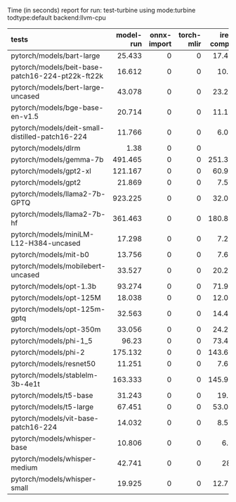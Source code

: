 Time (in seconds) report for run: test-turbine using mode:turbine todtype:default backend:llvm-cpu

| tests                                            |   model-run |   onnx-import |   torch-mlir |   iree-compile |   inference |
|:-------------------------------------------------|------------:|--------------:|-------------:|---------------:|------------:|
| pytorch/models/bart-large                        |      25.433 |             0 |            0 |         17.485 |       1.178 |
| pytorch/models/beit-base-patch16-224-pt22k-ft22k |      16.612 |             0 |            0 |         10.02  |       0.692 |
| pytorch/models/bert-large-uncased                |      43.078 |             0 |            0 |         23.224 |       1.483 |
| pytorch/models/bge-base-en-v1.5                  |      20.714 |             0 |            0 |         11.102 |       0.684 |
| pytorch/models/deit-small-distilled-patch16-224  |      11.766 |             0 |            0 |          6.065 |       0.288 |
| pytorch/models/dlrm                              |       1.38  |             0 |            0 |          0     |       0     |
| pytorch/models/gemma-7b                          |     491.465 |             0 |            0 |        251.314 |       0     |
| pytorch/models/gpt2-xl                           |     121.167 |             0 |            0 |         60.938 |       0     |
| pytorch/models/gpt2                              |      21.869 |             0 |            0 |          7.568 |       0     |
| pytorch/models/llama2-7b-GPTQ                    |     923.225 |             0 |            0 |         32.065 |       0     |
| pytorch/models/llama2-7b-hf                      |     361.463 |             0 |            0 |        180.804 |       0     |
| pytorch/models/miniLM-L12-H384-uncased           |      17.298 |             0 |            0 |          7.283 |       0.3   |
| pytorch/models/mit-b0                            |      13.756 |             0 |            0 |          7.667 |       0.374 |
| pytorch/models/mobilebert-uncased                |      33.527 |             0 |            0 |         20.247 |       0.303 |
| pytorch/models/opt-1.3b                          |      93.274 |             0 |            0 |         71.991 |       5.553 |
| pytorch/models/opt-125M                          |      18.038 |             0 |            0 |         12.072 |       0.767 |
| pytorch/models/opt-125m-gptq                     |      32.563 |             0 |            0 |         14.438 |       0.584 |
| pytorch/models/opt-350m                          |      33.056 |             0 |            0 |         24.283 |       1.525 |
| pytorch/models/phi-1_5                           |      96.23  |             0 |            0 |         73.485 |      14.131 |
| pytorch/models/phi-2                             |     175.132 |             0 |            0 |        143.624 |      24.535 |
| pytorch/models/resnet50                          |      11.251 |             0 |            0 |          7.609 |       0.32  |
| pytorch/models/stablelm-3b-4e1t                  |     163.333 |             0 |            0 |        145.986 |      24.451 |
| pytorch/models/t5-base                           |      31.243 |             0 |            0 |         19.99  |       2.514 |
| pytorch/models/t5-large                          |      67.451 |             0 |            0 |         53.034 |       6.869 |
| pytorch/models/vit-base-patch16-224              |      14.032 |             0 |            0 |          8.558 |       0.637 |
| pytorch/models/whisper-base                      |      10.806 |             0 |            0 |          6.47  |       0.452 |
| pytorch/models/whisper-medium                    |      42.741 |             0 |            0 |         28.4   |       1.748 |
| pytorch/models/whisper-small                     |      19.925 |             0 |            0 |         12.791 |       0.767 |
